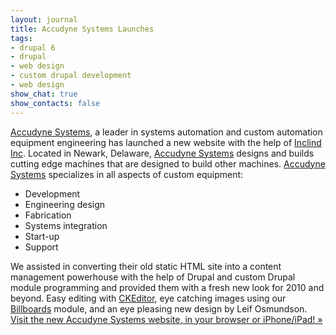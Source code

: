 ```yaml
---
layout: journal
title: Accudyne Systems Launches
tags: 
- drupal 6
- drupal
- web design
- custom drupal development
- web design
show_chat: true
show_contacts: false
---
```


<a href="http://www.accudyne.com" target="_blank">Accudyne Systems</a>, a leader in systems automation and custom automation equipment engineering has launched a new website with the help of <a href="http://www.inclind.com" target="_blank">Inclind Inc</a>. Located in Newark, Delaware, <a href="http://www.accudyne.com" target="_blank">Accudyne Systems</a> designs and builds cutting edge machines that are designed to build other machines. <a href="http://www.accudyne.com" target="_blank">Accudyne Systems</a> specializes in all aspects of custom equipment: <ul> <li> Development</li> <li> Engineering design</li> <li> Fabrication</li> <li> Systems integration</li> <li> Start-up</li> <li> Support</li></ul> We assisted in converting their old static HTML site into a content management powerhouse with the help of Drupal and custom Drupal module programming and provided them with a fresh new look for 2010 and beyond. Easy editing with <a href="http://www.ckeditor.com" target="_blank">CKEditor</a>, eye catching images using our <a href="http://www.delawarewebdesigner.com/web-applications/billboard-management-now-available.htm">Billboards</a> module, and an eye pleasing new design by Leif Osmundson. <a href="http://www.accudyne.com" target="_blank">Visit the new Accudyne Systems website, in your browser or iPhone/iPad! &raquo;</a>